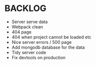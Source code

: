 # BACKLOG

* Server serve data
* Webpack clean
* 404 page
* 404 when project cannot be loaded etc
* Nice server errors / 500 page
* Add mongodb database for the data
* Tidy server code
* Fix devtools on production
